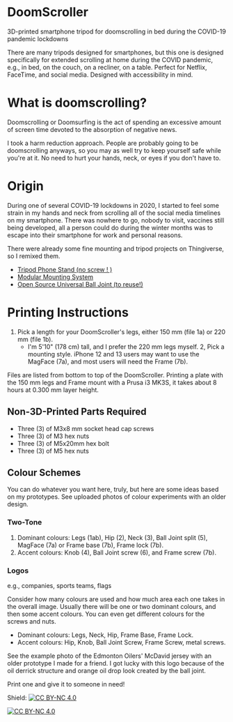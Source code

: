 # DoomScroller
3D-printed smartphone tripod for doomscrolling in bed during the COVID-19 pandemic lockdowns

There are many tripods designed for smartphones, but this one is designed specifically for extended scrolling at home during the COVID pandemic, e.g., in bed, on the couch, on a recliner, on a table. Perfect for Netflix, FaceTime, and social media. Designed with accessibility in mind.

# What is doomscrolling?

Doomscrolling or Doomsurfing is the act of spending an excessive amount of screen time devoted to the absorption of negative news.

I took a harm reduction approach. People are probably going to be doomscrolling anyways, so you may as well try to keep yourself safe while you're at it. No need to hurt your hands, neck, or eyes if you don't have to.

# Origin

During one of several COVID-19 lockdowns in 2020, I started to feel some strain in my hands and neck from scrolling all of the social media timelines on my smartphone. There was nowhere to go, nobody to visit, vaccines still being developed, all a person could do during the winter months was to escape into their smartphone for work and personal reasons.

There were already some fine mounting and tripod projects on Thingiverse, so I remixed them.

- [Tripod Phone Stand (no screw ! )](https://www.thingiverse.com/thing:4694593)
- [Modular Mounting System](https://www.thingiverse.com/thing:2194278)
- [Open Source Universal Ball Joint (to reuse!)](https://www.thingiverse.com/thing:4739696)

# Printing Instructions

1. Pick a length for your DoomScroller's legs, either 150 mm (file 1a) or 220 mm (file 1b).
    - I'm 5'10" (178 cm) tall, and I prefer the 220 mm legs myself.
2, Pick a mounting style. iPhone 12 and 13 users may want to use the MagFace (7a), and most users will need the Frame (7b).

Files are listed from bottom to top of the DoomScroller. Printing a plate with the 150 mm legs and Frame mount with a Prusa i3 MK3S, it takes about 8 hours at 0.300 mm layer height.

## Non-3D-Printed Parts Required

- Three (3) of M3x8 mm socket head cap screws
- Three (3) of M3 hex nuts
- Three (3) of M5x20mm hex bolt
- Three (3) of M5 hex nuts

## Colour Schemes

You can do whatever you want here, truly, but here are some ideas based on my prototypes. See uploaded photos of colour experiments with an older design.

### Two-Tone

1. Dominant colours: Legs (1ab), Hip (2), Neck (3), Ball Joint split (5), MagFace (7a) or Frame base (7b), Frame lock (7b).
2. Accent colours: Knob (4), Ball Joint screw (6), and Frame screw (7b).

### Logos

e.g., companies, sports teams, flags

Consider how many colours are used and how much area each one takes in the overall image. Usually there will be one or two dominant colours, and then some accent colours. You can even get different colours for the screws and nuts.

- Dominant colours: Legs, Neck, Hip, Frame Base, Frame Lock.
- Accent colours: Hip, Knob, Ball Joint Screw, Frame Screw, metal screws.

See the example photo of the Edmonton Oilers' McDavid jersey with an older prototype I made for a friend. I got lucky with this logo because of the oil derrick structure and orange oil drop look created by the ball joint.

Print one and give it to someone in need!

Shield: [![CC BY-NC 4.0][cc-by-nc-shield]][cc-by-nc]

[![CC BY-NC 4.0][cc-by-nc-image]][cc-by-nc]

[cc-by-nc-shield]: https://img.shields.io/badge/License-CC%20BY%204.0-lightgrey.svg
[cc-by-nc]: http://creativecommons.org/licenses/by-nc/4.0/
[cc-by-nc-image]: https://i.creativecommons.org/l/by-nc/4.0/88x31.png